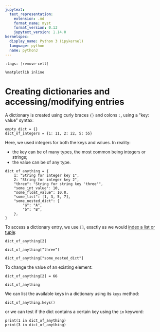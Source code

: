 ```yaml
---
jupytext:
  text_representation:
    extension: .md
    format_name: myst
    format_version: 0.13
    jupytext_version: 1.14.0
kernelspec:
  display_name: Python 3 (ipykernel)
  language: python
  name: python3
---
```


```{code-cell} ipython3
:tags: [remove-cell]

%matplotlib inline
```

# Creating dictionaries and accessing/modifying entries

A dictionary is created using curly braces `{}` and colons `:`, using a "key: value" syntax:

```{code-cell} ipython3
empty_dict = {}
dict_of_integers = {1: 11, 2: 22, 5: 55}
```

Here, we used integers for both the keys and values. In reality:
- the key can be of many types, the most common being integers or strings;
- the value can be of any type.

```{code-cell} ipython3
dict_of_anything = {
    1: "String for integer key 1",
    2: "String for integer key 2",
    "three": "String for string key 'three'",
    "some_int_value": 10,
    "some_float_value": 10.0,
    "some_list": [1, 3, 5, 7],
    "some_nested_dict": {
        "a": "A",
        "b": "B",
    },
}
```

To access a dictionary entry, we use `[]`, exactly as we would [index a list or tuple](python_lists_indexing.md):

```{code-cell} ipython3
dict_of_anything[2]
```

```{code-cell} ipython3
dict_of_anything["three"]
```

```{code-cell} ipython3
dict_of_anything["some_nested_dict"]
```

To change the value of an existing element:

```{code-cell} ipython3
dict_of_anything[2] = 66

dict_of_anything
```

We can list the available keys in a dictionary using its `keys` method:

```{code-cell} ipython3
dict_of_anything.keys()
```

or we can test if the dict contains a certain key using the `in` keyword:

```{code-cell} ipython3
print(1 in dict_of_anything)
print(3 in dict_of_anything)
```
